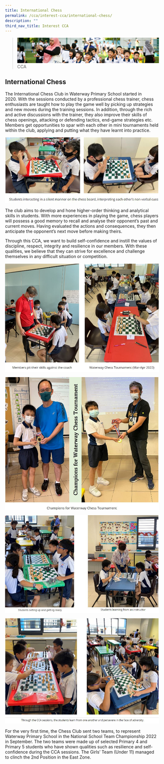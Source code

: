 ```yaml
---
title: International Chess
permalink: /cca/interest-cca/international-chess/
description: ""
third_nav_title: Interest CCA
---
```

>![](/images/CCA/CCA_02.jpg)
>CCA

## International Chess

The International Chess Club in Waterway Primary School started in 2020. With the sessions conducted by a professional chess trainer, chess enthusiasts are taught how to play the game well by picking up strategies and new moves during the training sessions. In addition, through the rich and active discussions with the trainer, they also improve their skills of chess openings, attacking or defending tactics, end-game strategies etc. Members get opportunities to spar with each other in mini tournaments held within the club, applying and putting what they have learnt into practice.

![](/images/CCA/Int%20Chess%201.jpg)

The club aims to develop and hone higher-order thinking and analytical skills in students. With more experiences in playing the game, chess players will possess a good memory to recall and analyse their opponent’s past and current moves. Having evaluated the actions and consequences, they then anticipate the opponent’s next move before making theirs.  

Through this CCA, we want to build self-confidence and instill the values of discipline, respect, integrity and resilience in our members. With these qualities, we believe that they can strive for excellence and challenge themselves in any difficult situation or competition.


![](/images/CCA/Int%20Chess%202.jpg)

![](/images/CCA/Int%20Chess%203.jpg)

![](/images/CCA/Int%20Chess%204.jpg)

![](/images/CCA/Int%20Chess%205.jpg)


For the very first time, the Chess Club sent two teams, to represent Waterway Primary School in the National School Team Championship 2022 in September. The two teams were made up of selected Primary 4 and Primary 5 students who have shown qualities such as resilience and self-confidence during the CCA sessions. 
The Girls’ Team (Under 11) managed to clinch the 2nd Position in the East Zone.
